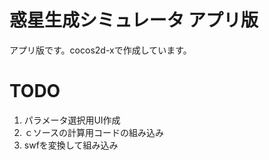 # 惑星生成シミュレータ アプリ版

アプリ版です。cocos2d-xで作成しています。

# TODO

1. パラメータ選択用UI作成
2. ｃソースの計算用コードの組み込み
3. swfを変換して組み込み
